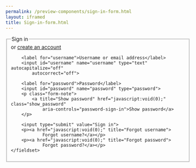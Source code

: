 ```yaml
--- 
permalink: /preview-components/sign-in-form.html
layout: iframed 
title: Sign-in-form.html
---
```

<form class="form">
    <fieldset>
        <legend class="drop_text">Sign in</legend>
        <span>or <a href="javascript:void(0);">create an account</a></span>

        <label for="username">Username or email address</label>
        <input id="username" name="username" type="text" autocapitalize="off"
            autocorrect="off">

        <label for="password">Password</label>
        <input id="password" name="password" type="password">
        <p class="form-note">
            <a title="Show password" href="javascript:void(0);" class="show_password"
                aria-controls="password-sign-in">Show password</a>
        </p>

        <input type="submit" value="Sign in">
        <p><a href="javascript:void(0);" title="Forgot username">
                Forgot username?</a></p>
        <p><a href="javascript:void(0);" title="Forgot password">
                Forgot password?</a></p>
    </fieldset>
</form>